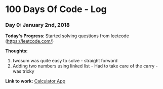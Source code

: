 # 100 Days Of Code - Log

### Day 0: January 2nd, 2018

**Today's Progress**: Started solving questions from leetcode (https://leetcode.com/)

**Thoughts:**
1) twosum was quite easy to solve - straight forward
2) Adding two numbers using linked list - Had to take care of the carry - was tricky


**Link to work:** [Calculator App](http://www.example.com)